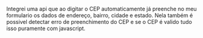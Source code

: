Integrei uma api que ao digitar o CEP automaticamente já preenche no meu formulario os dados de endereço, bairro, cidade e estado. Nela também é possivel detectar erro de preenchimento do CEP e se o CEP é valido tudo isso puramente com javascript. 
